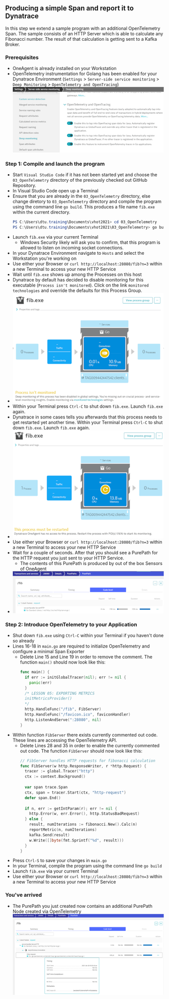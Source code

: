 ## Producing a simple Span and report it to Dynatrace
In this step we extend a sample program with an additional OpenTelemetry Span.
The sample consists of an HTTP Server which is able to calculate any Fibonacci number.
The result of that calculation is getting sent to a Kafka Broker.

### Prerequisites
- OneAgent is already installed on your Workstation
- OpenTelemetry instrumentation for Golang has been enabled for your Dynatrace Environment (`Settings` > `Server-side service monitoring` > `Deep Monitoring` > `OpenTelemetry and OpenTracing`)
  ![Deep Monitoring](../../../assets/images/deep_monitoring.png)

### Step 1: Compile and launch the program
- Start `Visual Studio Code` if it has not been started yet and choose the `03_OpenTelemetry` directory of the previously checked out GitHub Repository.
- In Visual Studio Code open up a Terminal
- Ensure that you are already in the `03_OpenTelemetry` directory, else change diretory to `03_OpenTelemetry` directory and compile the program using the command line `go build`. This produces a file name `fib.exe` within the current directory.
  ```powershell
  PS C:\Users\dtu.training\Documents\vhot2021> cd 03_OpenTelemetry
  PS C:\Users\dtu.training\Documents\vhot2021\03_OpenTelemetry> go build
  ```
- Launch `fib.exe` via your current Terminal
  - Windows Security likely will ask you to confirm, that this program is allowed to listen on incoming socket connections.
- In your Dynatrace Environment navigate to `Hosts` and select the Workstation you're working on
- Use either your Browser or `curl http://localhost:28080/fib?n=3` within a new Terminal to access your new HTTP Service
- Wait until `fib.exe` shows up among the Processes on this host
- Dynatrace by default has decided to disable monitoring for this executable (`Process isn't monitored`). Click on the link `monitored technologies` and override the defaults for this Process Group.
- ![Process isn't monitored](../../../assets/images/process_isnt_monitored.png)
- Within your Terminal press `Ctrl-C` to shut down `fib.exe`. Launch `fib.exe` again. 
- Dynatrace in some cases tells you afterwards that this process needs to get restarted yet another time. Within your Terminal press `Ctrl-C` to shut down `fib.exe`. Launch `fib.exe` again. 
- ![Process must be restarted](../../../assets/images/process_must_be_restarted.png)
- Use either your Browser or `curl http://localhost:28080/fib?n=3` within a new Terminal to access your new HTTP Service
- Wait for a couple of seconds. After that you should see a PurePath for the HTTP request you just sent to your HTTP Service.
  - The contents of this PurePath is produced by out of the box Sensors of OneAgent
- ![PurePath](../../../assets/images/purepath.png)

### Step 2: Introduce OpenTelemetry to your Application
- Shut down `fib.exe` using `Ctrl-C` within your Terminal if you haven't done so already
- Lines 16-18 in `main.go` are required to initialize OpenTelemetry and configure a minimal Span Exporter
  - Delete Line 15 and Line 19 in order to remove the comment. The function `main()` should now look like this:  
    ```go
    func main() {
      if err := initGlobalTracer(nil); err != nil {
        panic(err)
      }
      /* LESSON 05: EXPORTING METRICS
      initMetricsProvider()
      */
      http.HandleFunc("/fib", FibServer)
      http.HandleFunc("/favicon.ico", faviconHandler)
      http.ListenAndServe(":28080", nil)
    }
    ```
- Within function `FibServer` there exists currently commented out code. These lines are accessing the OpenTelemetry API.
  - Delete Lines 28 and 35 in order to enable the currently commented out code. The function `FibServer` should now look like this:
    ```go
    // FibServer handles HTTP requests for fibonacci calculation
    func FibServer(w http.ResponseWriter, r *http.Request) {
      tracer := global.Tracer("http")
      ctx := context.Background()

      var span trace.Span
      ctx, span = tracer.Start(ctx, "http-request")
      defer span.End()

      if n, err := getIntParam(r); err != nil {
        http.Error(w, err.Error(), http.StatusBadRequest)
      } else {
        result, numIterations := fibonacci.New().Calc(n)
        reportMetric(n, numIterations)
        kafka.Send(result)
        w.Write([]byte(fmt.Sprintf("%d", result)))
      }
    }    
    ```
- Press `Ctrl-S` to save your changes in `main.go`
- In your Terminal, compile the program using the command line `go build`
- Launch `fib.exe` via your current Terminal
- Use either your Browser or `curl http://localhost:28080/fib?n=3` within a new Terminal to access your new HTTP Service

### You've arrived
- The PurePath you just created now contains an additional PurePath Node created via OpenTelemetry
  ![OTelPurepath](../../../assets/images/OTelPurepath.png)
